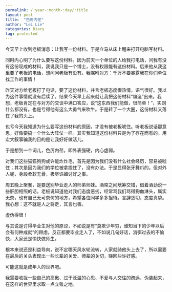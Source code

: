```yaml
---
permalink: /:year-:month-:day/:title
layout: post
title:  "色厉内荏"
author: "Lei Lie"
categories: Diary
tag: protected
---
```


今天早上收到老板消息：让我写一份材料。于是立马从床上醒来打开电脑写材料。

同时内心明了为什么要写这份材料。因为前天一个单位的人给我打电话，问我有没有这份现成的材料，我说我只是一个博士，没有权限能有这份材料。后来他从我这里要了老板的电话，想问问老板有没有。我嘱咐对方：千万不要暴露我在你们单位找工作的事情！

昨天对方给老板打了电话，要了这份材料，并言老板态度很热情，语气很好。我以为这件事情就没有后续了。结果今天早上起来就让我把这份材料“编造”出来。我想，老板肯定在与对方的交谈中满口答应，说“这东西我们能做，很简单！”，实则什么都没有。也是亏得他有这么大勇气来吹牛。于是转了一个大圈，这份材料又落在了我的头上。

也亏今天我知道为什么要写这份材料的原因，才没有被老板唬住。听老板说话那意思，好像要搞一个什么大阵仗一样。其实我知道这份材料只是为了存在而有的。用宏大叙事骗我的目的是让我好好做活儿。

于是想到一个词儿，色厉内荏。即外表强硬，内心虚弱。 

对我们这些猫猫狗狗或许能炸炸毛，首先是因为我们没有什么社会经历，容易被唬住；其次是因为我们的学位被拿捏住了，没有办法。于是显得张牙舞爪的。但对外人呢，身段柔软无骨，极尽谄媚讨好之事。

周五晚上聚餐，是要送别毕业走人的师弟师妹。酒席之间觥筹交错，借着酒劲说一些肝胆相照的话。老板说知道他对我们态度恶劣，经常骂我们骂得狗血淋头，属实无奈，也有自己无可奈何的地方，希望各位同学多多担待。言辞恳切，态度真挚。我心想：这不就是人之将走，其言也善。

虚伪得很！

与其说是讨得毕业生对他的原谅，不如说是有“莫欺少年穷，谁知当下的少年以后会有何种成就”的顾虑。反正都要毕业走人了，不如说几句好话，消弭过去的不愉快，大家还是愉快做师生。

根本来说还是利益导向，说不定哪天风水轮流转，人家就骑他头上去了，所以需要在最后的关头表现出一些长辈的关爱、师辈的关切，赚回些许好感。

可能这就是成年人的世界吧。

我需要收拢一些自己的高傲、过于泛滥的心思、不爱与人交往的疏远，伪装起来，在这样的世界里求取一点立锥之地。